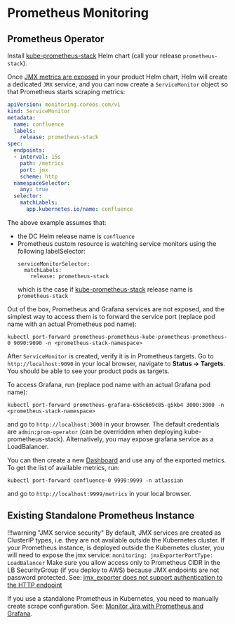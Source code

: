 # Prometheus Monitoring

## Prometheus Operator

Install [kube-prometheus-stack](https://github.com/prometheus-community/helm-charts/tree/main/charts/kube-prometheus-stack) Helm chart (call your release `prometheus-stack`).

Once [JMX metrics are exposed](../../../userguide/OPERATION/#monitoring) in your product Helm chart, Helm will create a dedicated `JMX` service, and you can now create a `ServiceMonitor` object so that Prometheus starts scraping metrics:


```yaml
apiVersion: monitoring.coreos.com/v1
kind: ServiceMonitor
metadata:
  name: confluence
  labels:
    release: prometheus-stack
spec:
  endpoints:
  - interval: 15s
    path: /metrics
    port: jmx
    scheme: http
  namespaceSelector:
    any: true
  selector:
    matchLabels:
      app.kubernetes.io/name: confluence
```

The above example assumes that:

* the DC Helm release name is `confluence`
* Prometheus custom resource is watching service monitors using the following labelSelector:
  ```
  serviceMonitorSelector:
    matchLabels:
      release: prometheus-stack
  ```
  which is the case if [kube-prometheus-stack](https://github.com/prometheus-community/helm-charts/tree/main/charts/kube-prometheus-stack) release name is `prometheus-stack`


Out of the box, Prometheus and Grafana services are not exposed, and the simplest way to access them is to forward the service port (replace pod name with an actual Prometheus pod name):


```
kubectl port-forward prometheus-prometheus-kube-prometheus-prometheus-0 9090:9090 -n <prometheus-stack-namespace>
```
After `ServiceMonitor` is created, verify it is in Prometheus targets. Go to `http://localhost:9090` in your local browser, navigate to **Status -> Targets**. You should be able to see your product pods as targets.


To access Grafana, run (replace pod name with an actual Grafana pod name):

```
kubectl port-forward prometheus-grafana-656c669c85-g5kb4 3000:3000 -n <prometheus-stack-namespace>
```

and go to `http://localhost:3000` in your browser. The default credentials are `admin:prom-operator` (can be overridden when deploying kube-prometheus-stack).
Alternatively, you may expose grafana service as a LoadBalancer.


You can then create a new [Dashboard](https://grafana.com/docs/grafana/latest/dashboards/) and use any of the exported metrics. To get the list of available metrics, run:

```
kubectl port-forward confluence-0 9999:9999 -n atlassian 
``` 

and go to `http://localhost:9999/metrics` in your local browser.

## Existing Standalone Prometheus Instance

!!!warning "JMX service security"
    By default, JMX services are created as ClusterIP types, i.e. they are not available outside the Kubernetes cluster.
    If your Prometheus instance, is deployed outside the Kubernetes cluster, you will need to expose the jmx service:
    ```
    monitoring:
      jmxExporterPortType: LoadBalancer
    ``` 
    Make sure you allow access only to Prometheus CIDR in the LB SecurityGroup (if you deploy to AWS) because
    JMX endpoints are not password protected. See: [jmx_exporter does not support authentication to the HTTP endpoint](https://github.com/prometheus/jmx_exporter/issues/687)

If you use a standalone Prometheus in Kubernetes, you need to manually create scrape configuration. See: [Monitor Jira with Prometheus and Grafana](https://confluence.atlassian.com/adminjiraserver/monitor-jira-with-prometheus-and-grafana-1155466715.html).


